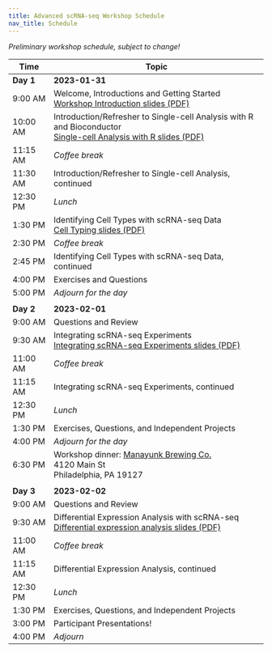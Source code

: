 ```yaml
---
title: Advanced scRNA-seq Workshop Schedule
nav_title: Schedule
---
```


*Preliminary workshop schedule, subject to change!*

| Time      | Topic                                                            |
|------------------|------------------------------------------------------|
| **Day 1** | **2023-01-31**                                                   |
| 9:00 AM   | Welcome, Introductions and Getting Started   <br> [Workshop Introduction slides (PDF)](../slides/2023-01-31_a_Workshop_Intro.pdf)  |
| 10:00 AM  | Introduction/Refresher to Single-cell Analysis with R and Bioconductor  <br> [Single-cell Analysis with R slides (PDF)](../slides/2023-01-31_b_scRNAseq_intro.pdf)    |
| 11:15 AM  | *Coffee break*                                                   |
| 11:30 AM  | Introduction/Refresher to Single-cell Analysis, continued |
| 12:30 PM  | *Lunch*                                                          |
| 1:30 PM   | Identifying Cell Types with scRNA-seq Data <br> [Cell Typing slides (PDF)](../slides/2023-01-31_c_cell_type_assignment.pdf) |
| 2:30 PM   | *Coffee break*                                                   |
| 2:45 PM   | Identifying Cell Types with scRNA-seq Data, continued            |
| 4:00 PM   | Exercises and Questions                                          |
| 5:00 PM   | *Adjourn for the day*                                            |
|           |                                                                  |
| **Day 2** | **2023-02-01**                                                   |
| 9:00 AM   | Questions and Review                                             |
| 9:30 AM   | Integrating scRNA-seq Experiments <br> [Integrating scRNA-seq Experiments slides (PDF)](../slides/2023-02-01_Integration.pdf)                                |
| 11:00 AM  | *Coffee break*                                                   |
| 11:15 AM  | Integrating scRNA-seq Experiments, continued                     |
| 12:30 PM  | *Lunch*                                                          |
| 1:30 PM   | Exercises, Questions, and Independent Projects                   |
| 4:00 PM   | *Adjourn for the day*                                            |
| 6:30 PM   | Workshop dinner: [Manayunk Brewing Co.](https://goo.gl/maps/cFChwoEpLJ4Lxun29) <br> 4120 Main St <br> Philadelphia, PA 19127                                          |
|           |                                                                  |
| **Day 3** | **2023-02-02**                                                   |
| 9:00 AM   | Questions and Review                                             |
| 9:30 AM   | Differential Expression Analysis with scRNA-seq <br> [Differential expression analysis slides (PDF)](../slides/2023-02-02_Differential_expression.pdf)                 |
| 11:00 AM  | *Coffee break*                                                   |
| 11:15 AM  | Differential Expression Analysis, continued       |
| 12:30 PM  | *Lunch*                                                          |
| 1:30 PM   | Exercises, Questions, and Independent Projects                   |
| 3:00 PM   | Participant Presentations!                                       |
| 4:00 PM   | *Adjourn*                                                        |
